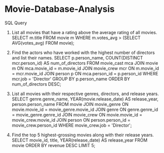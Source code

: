 # Movie-Database-Analysis

SQL Query 
1. List all movies that have a rating above the average rating of all movies.
SELECT m.title
FROM movie m
WHERE m.votes_avg > (SELECT AVG(votes_avg) FROM movie);

2. Find the actors who have worked with the highest number of directors and list their names.
SELECT p.person_name, COUNT(DISTINCT mcr.person_id) AS num_of_directors
FROM movie_cast mca
JOIN movie m ON mca.movie_id = m.movie_id
JOIN movie_crew mcr ON m.movie_id = mcr.movie_id
JOIN person p ON mca.person_id = p.person_id
WHERE mcr.job = 'Director'
GROUP BY p.person_name
ORDER BY num_of_directors DESC;

 3. List all movies with their respective genres, directors, and release years.
    SELECT 
    genre.genre_name, 
    YEAR(movie.release_date) AS release_year, 
    person.person_name
FROM 
    movie
JOIN 
    movie_genre ON movie.movie_id = movie_genre.movie_id
JOIN 
    genre ON genre.genre_id = movie_genre.genre_id
JOIN 
    movie_crew ON movie.movie_id = movie_crew.movie_id
JOIN 
    person ON person.person_id = movie_crew.person_id
WHERE 
    movie_crew.job = 'Director';

4. Find the top 5 highest-grossing movies along with their release years.
SELECT movie_id, title, 
    YEAR(release_date) AS release_year
FROM 
    movie
ORDER BY 
    revenue DESC
LIMIT 5;


